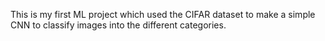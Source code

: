 This is my first ML project which used the CIFAR dataset to make a simple CNN to classify images into the different categories.
